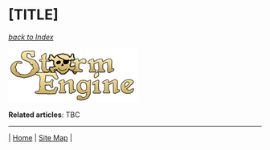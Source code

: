 # [TITLE]
_[back to Index](../index.md)_

![Storm Engine Logo](../media/SE_logo.png)

**Related articles**: TBC




---

| [Home](../index.md) | [Site Map](../site-map.md) | 